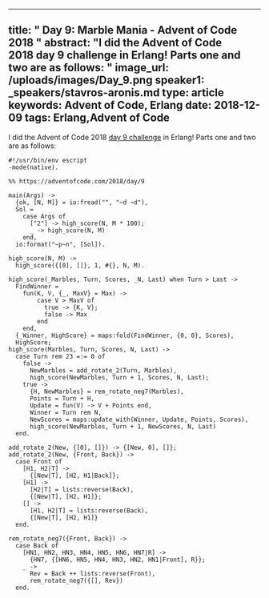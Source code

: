 
---
title: " Day 9: Marble Mania - Advent of Code 2018
"
abstract: "I did the Advent of Code 2018 day 9 challenge in Erlang! Parts one and two are as follows:
"
image_url: /uploads/images/Day_9.png
speaker1: _speakers/stavros-aronis.md
type: article
keywords: Advent of Code, Erlang
date: 2018-12-09
tags: Erlang,Advent of Code
---
I did the Advent of Code 2018&nbsp;<a href="https://adventofcode.com/2018/day/9">day 9 challenge</a>&nbsp;in Erlang! Parts one and two are as follows:

<pre>
<code class="language-erlang">#!/usr/bin/env escript
-mode(native).

%% https://adventofcode.com/2018/day/9

main(Args) -&gt;
  {ok, [N, M]} = io:fread("", "~d ~d"),
  Sol =
    case Args of
      ["2"] -&gt; high_score(N, M * 100);
      _ -&gt; high_score(N, M)
    end,
  io:format("~p~n", [Sol]).

high_score(N, M) -&gt;
  high_score({[0], []}, 1, #{}, N, M).

high_score(_Marbles, Turn, Scores, _N, Last) when Turn &gt; Last -&gt;
  FindWinner =
    fun(K, V, {_, MaxV} = Max) -&gt;
        case V &gt; MaxV of
          true -&gt; {K, V};
          false -&gt; Max
        end
    end,
  {_Winner, HighScore} = maps:fold(FindWinner, {0, 0}, Scores),
  HighScore;
high_score(Marbles, Turn, Scores, N, Last) -&gt;
  case Turn rem 23 =:= 0 of
    false -&gt;
      NewMarbles = add_rotate_2(Turn, Marbles),
      high_score(NewMarbles, Turn + 1, Scores, N, Last);
    true -&gt;
      {H, NewMarbles} = rem_rotate_neg7(Marbles),
      Points = Turn + H,
      Update = fun(V) -&gt; V + Points end,
      Winner = Turn rem N,
      NewScores = maps:update_with(Winner, Update, Points, Scores),
      high_score(NewMarbles, Turn + 1, NewScores, N, Last)
  end.

add_rotate_2(New, {[0], []}) -&gt; {[New, 0], []};
add_rotate_2(New, {Front, Back}) -&gt;
  case Front of
    [H1, H2|T] -&gt;
      {[New|T], [H2, H1|Back]};
    [H1] -&gt;
      [H2|T] = lists:reverse(Back),
      {[New|T], [H2, H1]};
    [] -&gt;
      [H1, H2|T] = lists:reverse(Back),
      {[New|T], [H2, H1]}
  end.

rem_rotate_neg7({Front, Back}) -&gt;
  case Back of
    [HN1, HN2, HN3, HN4, HN5, HN6, HN7|R] -&gt;
      {HN7, {[HN6, HN5, HN4, HN3, HN2, HN1|Front], R}};
    _ -&gt;
      Rev = Back ++ lists:reverse(Front),
      rem_rotate_neg7({[], Rev})
  end.
 </code></pre>

&nbsp;
